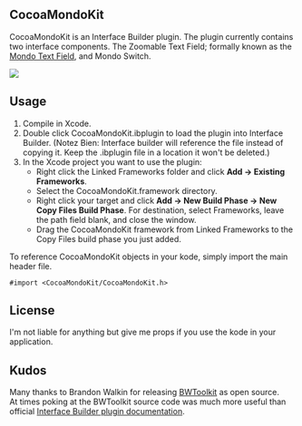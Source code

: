 CocoaMondoKit
-------------

CocoaMondoKit is an Interface Builder plugin. The plugin currently 
contains two interface  components. The Zoomable Text Field; formally 
known as the [Mondo Text Field][1], and Mondo Switch.

<img align="center" src="http://mcormier.github.com/CocoaMondoKit/images/Library.png">

Usage
-----

 1. Compile in Xcode.
 2. Double click CocoaMondoKit.ibplugin to load the plugin into 
Interface Builder. (Notez Bien: Interface builder will reference 
the file instead of copying it.  Keep the .ibplugin file in a 
location it won't be deleted.)
 3. In the Xcode project you want to use the plugin:
     -  Right click the Linked Frameworks folder and click **Add -> Existing Frameworks**.  
     -  Select the CocoaMondoKit.framework directory.
     -  Right click your target and click 
**Add -> New Build Phase -> New Copy Files Build Phase**.  For destination, 
select Frameworks, leave the path field blank, and close the window.
     -  Drag the CocoaMondoKit framework from Linked Frameworks to the Copy 
Files build phase you just added.

To reference CocoaMondoKit objects in your kode, simply import the main header file.

    #import <CocoaMondoKit/CocoaMondoKit.h>

License
------
I'm not liable for anything but give me props if you use the kode in your application.   

Kudos
-----
Many thanks to Brandon Walkin for releasing [BWToolkit][2] as open source.  
At times poking at the BWToolkit source code was much more useful than 
official [Interface Builder plugin documentation][3].


  [1]: http://sunflower.coleharbour.ca/cocoamondo/2008/12/the-mondotextfield-a-formal-introduction/
  [2]: http://www.brandonwalkin.com/bwtoolkit/
  [3]: http://developer.apple.com/mac/library/documentation/DeveloperTools/Conceptual/IBPlugInGuide/Introduction/Introduction.html
